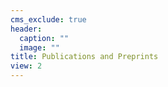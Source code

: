 ```yaml
---
cms_exclude: true
header:
  caption: ""
  image: ""
title: Publications and Preprints
view: 2
---
```

